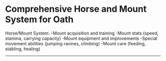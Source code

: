 # Comprehensive Horse and Mount System for Oath

Horse/Mount System:
-Mount acquisition and training
-Mount stats (speed, stamina, carrying capacity)
-Mount equipment and improvements
-Special movement abilities (jumping ravines, climbing)
-Mount care (feeding, stabling, healing)

---
